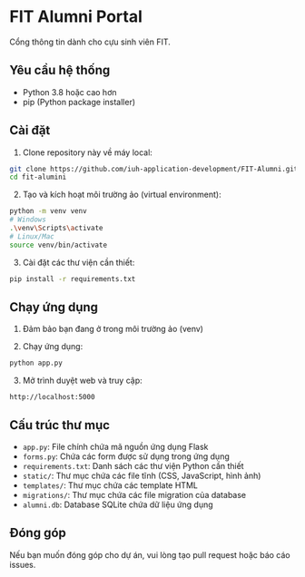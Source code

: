 # FIT Alumni Portal

Cổng thông tin dành cho cựu sinh viên FIT.

## Yêu cầu hệ thống

- Python 3.8 hoặc cao hơn
- pip (Python package installer)

## Cài đặt

1. Clone repository này về máy local:
```bash
git clone https://github.com/iuh-application-development/FIT-Alumni.git
cd fit-alumini
```

2. Tạo và kích hoạt môi trường ảo (virtual environment):
```bash
python -m venv venv
# Windows
.\venv\Scripts\activate
# Linux/Mac
source venv/bin/activate
```

3. Cài đặt các thư viện cần thiết:
```bash
pip install -r requirements.txt
```

## Chạy ứng dụng

1. Đảm bảo bạn đang ở trong môi trường ảo (venv)

2. Chạy ứng dụng:
```bash
python app.py
```

3. Mở trình duyệt web và truy cập:
```
http://localhost:5000
```

## Cấu trúc thư mục

- `app.py`: File chính chứa mã nguồn ứng dụng Flask
- `forms.py`: Chứa các form được sử dụng trong ứng dụng
- `requirements.txt`: Danh sách các thư viện Python cần thiết
- `static/`: Thư mục chứa các file tĩnh (CSS, JavaScript, hình ảnh)
- `templates/`: Thư mục chứa các template HTML
- `migrations/`: Thư mục chứa các file migration của database
- `alumni.db`: Database SQLite chứa dữ liệu ứng dụng

## Đóng góp

Nếu bạn muốn đóng góp cho dự án, vui lòng tạo pull request hoặc báo cáo issues. 

